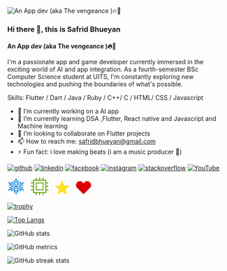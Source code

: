 ![An App dev (aka The vengeance )🔥🦇](https://giffiles.alphacoders.com/221/221141.gif)
### Hi there 👋, this is Safrid Bhueyan
#### An App dev (aka The vengeance )🔥🦇


I'm a passionate app and game developer currently immersed in the exciting world of AI and app integration. As a fourth-semester BSc Computer Science student at UITS, I'm constantly exploring new technologies and pushing the boundaries of what's possible.

Skills: Flutter / Dart / Java /  Ruby / C++/ C / HTML/ CSS / Javascript

- 🔭 I’m currently working on  a AI app 
- 🌱 I’m currently learning DSA ,Flutter, React native and Javascript and Machine learning  
- 👯 I’m looking to collaborate on Flutter projects  
- 📫 How to reach me: safridbhueyan@gmail.com 
- ⚡ Fun fact: i love making beats (i am a music producer 🎹) 


[<img src='https://cdn.jsdelivr.net/npm/simple-icons@3.0.1/icons/github.svg' alt='github' height='40'>](https://github.com/safridbhueyan)  [<img src='https://cdn.jsdelivr.net/npm/simple-icons@3.0.1/icons/linkedin.svg' alt='linkedin' height='40'>](https://www.linkedin.com/in/www.linkedin.com/in/safridbhueyan/)  [<img src='https://cdn.jsdelivr.net/npm/simple-icons@3.0.1/icons/facebook.svg' alt='facebook' height='40'>](https://www.facebook.com/https://www.facebook.com/safridbhuiyan.official)  [<img src='https://cdn.jsdelivr.net/npm/simple-icons@3.0.1/icons/instagram.svg' alt='instagram' height='40'>](https://www.instagram.com/https://www.instagram.com/safridbhuiyan//)  [<img src='https://cdn.jsdelivr.net/npm/simple-icons@3.0.1/icons/stackoverflow.svg' alt='stackoverflow' height='40'>](https://stackoverflow.com/users/https://stackoverflow.com/users/25765718/safrid-bhuiyan)  [<img src='https://cdn.jsdelivr.net/npm/simple-icons@3.0.1/icons/youtube.svg' alt='YouTube' height='40'>](https://www.youtube.com/channel/https://www.youtube.com/channel/UCExV3ThuoREZ_FCflV_qc3g)  

<a href='https://archiveprogram.github.com/'><img src='https://raw.githubusercontent.com/acervenky/animated-github-badges/master/assets/acbadge.gif' width='40' height='40'></a> <a href='https://docs.github.com/en/developers'><img src='https://raw.githubusercontent.com/acervenky/animated-github-badges/master/assets/devbadge.gif' width='40' height='40'></a> <a href='https://stars.github.com/'><img src='https://raw.githubusercontent.com/acervenky/animated-github-badges/master/assets/starbadge.gif' width='35' height='35'></a> <a href='https://docs.github.com/en/github/supporting-the-open-source-community-with-github-sponsors'><img src='https://raw.githubusercontent.com/acervenky/animated-github-badges/master/assets/sponsorbadge.gif' width='35' height='35'></a> 

[![trophy](https://github-profile-trophy.vercel.app/?username=safridbhueyan)](https://github.com/ryo-ma/github-profile-trophy)

[![Top Langs](https://github-readme-stats.vercel.app/api/top-langs/?username=safridbhueyan)](https://github.com/anuraghazra/github-readme-stats)

![GitHub stats](https://github-readme-stats.vercel.app/api?username=safridbhueyan&show_icons=true&count_private=true)  

![GitHub metrics](https://metrics.lecoq.io/safridbhueyan)  

![GitHub streak stats](https://streak-stats.demolab.com/?user=safridbhueyan)  

